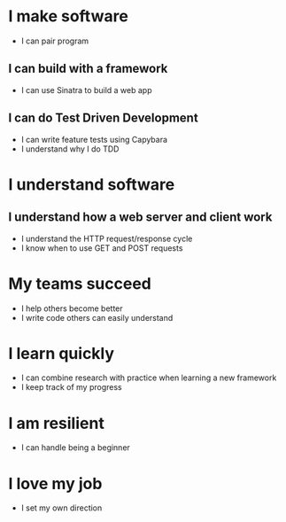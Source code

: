 # I make software

- I can pair program

## I can build with a framework
  - I can use Sinatra to build a web app

## I can do Test Driven Development
  - I can write feature tests using Capybara
  - I understand why I do TDD

# I understand software

## I understand how a web server and client work
  - I understand the HTTP request/response cycle
  - I know when to use GET and POST requests

# My teams succeed
  - I help others become better
  - I write code others can easily understand

# I learn quickly
  - I can combine research with practice when learning a new framework
  - I keep track of my progress

# I am resilient
  - I can handle being a beginner

# I love my job
  - I set my own direction



